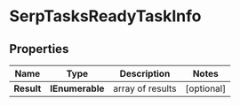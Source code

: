 # SerpTasksReadyTaskInfo


## Properties

| Name | Type | Description | Notes |
|------------ | ------------- | ------------- | -------------|
**Result** | **IEnumerable<SerpTasksReadyResultInfo>** | array of results |[optional]|